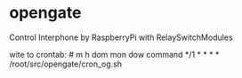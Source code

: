 # opengate
Control Interphone by RaspberryPi with RelaySwitchModules 

wite to crontab:
    # m h  dom mon dow   command
    */1 * * * * /root/src/opengate/cron_og.sh

